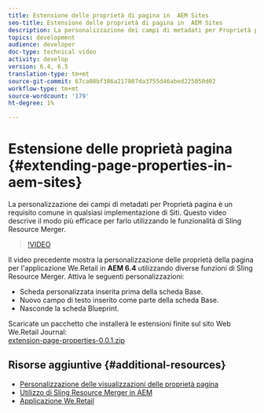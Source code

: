 ```yaml
---
title: Estensione delle proprietà di pagina in  AEM Sites
seo-title: Estensione delle proprietà di pagina in  AEM Sites
description: La personalizzazione dei campi di metadati per Proprietà pagina è un requisito comune in qualsiasi implementazione di Siti. Questo video descrive il modo più efficace per farlo utilizzando le funzionalità di Sling Resource Merger.
topics: development
audience: developer
doc-type: technical video
activity: develop
version: 6.4, 6.5
translation-type: tm+mt
source-git-commit: 67ca08bf386a217807da3755d46abed225050d02
workflow-type: tm+mt
source-wordcount: '179'
ht-degree: 1%

---
```



# Estensione delle proprietà pagina {#extending-page-properties-in-aem-sites}

La personalizzazione dei campi di metadati per Proprietà pagina è un requisito comune in qualsiasi implementazione di Siti. Questo video descrive il modo più efficace per farlo utilizzando le funzionalità di Sling Resource Merger.

>[!VIDEO](https://video.tv.adobe.com/v/25173?quality=9&learn=on)

Il video precedente mostra la personalizzazione delle proprietà della pagina per l&#39;applicazione We.Retail in **AEM 6.4** utilizzando diverse funzioni di Sling Resource Merger. Attiva le seguenti personalizzazioni:

* Scheda personalizzata inserita prima della scheda Base.
* Nuovo campo di testo inserito come parte della scheda Base.
* Nasconde la scheda Blueprint.

Scaricate un pacchetto che installerà le estensioni finite sul sito Web We.Retail Journal:\
[extension-page-properties-0.0.1.zip](assets/extend-page-properties-0011.zip)

## Risorse aggiuntive {#additional-resources}

* [Personalizzazione delle visualizzazioni delle proprietà pagina](https://docs.adobe.com/docs/en/aem/6-5/develop/extending/customizing-page-properties/page-properties-views.html)
* [Utilizzo di Sling Resource Merger in AEM](https://helpx.adobe.com/experience-manager/6-5/sites/developing/using/sling-resource-merger.html)
* [Applicazione We.Retail](https://github.com/Adobe-Marketing-Cloud/aem-sample-we-retail)
